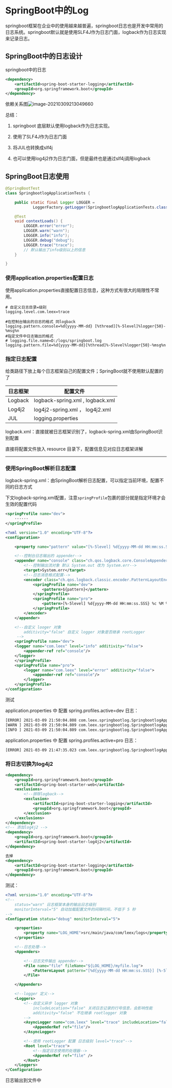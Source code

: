 # SpringBoot中的Log

​	springboot框架在企业中的使用越来越普遍，springboot日志也是开发中常用的日志系统。springboot默认就是使用SLF4J作为日志门面，logback作为日志实现来记录日志。



##  SpringBoot中的日志设计

springboot中的日志

```xml
<dependency> 
	<artifactId>spring-boot-starter-logging</artifactId> 
	<groupId>org.springframework.boot</groupId> 
</dependency> 
```

依赖关系图![image-20210309213049660](F:/gitlocalRepository/imageRepository/default/springBootLog/image-20210309213049660.png)

总结：

1. springboot 底层默认使用logback作为日志实现。

2. 使用了SLF4J作为日志门面

3. 将JUL也转换成slf4j

4. 也可以使用log4j2作为日志门面，但是最终也是通过slf4j调用logback



##  SpringBoot日志使用

```java
@SpringBootTest
class SpringbootlogApplicationTests {

    public static final Logger LOGGER =
            LoggerFactory.getLogger(SpringbootlogApplicationTests.class);

    @Test
    void contextLoads() {
        LOGGER.error("error");
        LOGGER.warn("warn");
        LOGGER.info("info");
        LOGGER.debug("debug");
        LOGGER.trace("trace");
        // 默认输出了info级别以上的信息
    }

}
```





### 使用application.properties配置日志

使用application.properties直接配置日志信息，这种方式有很大的局限性不常用。

```properties
# 自定义日志目录=级别
logging.level.com.leex=trace

#在控制台输出的日志的格式 同logback
logging.pattern.console=%d{yyyy-MM-dd} [%thread][%-5level]%logger{50}-%msg%n
#指定文件中日志输出的格式
# logging.file.name=D:/logs/springboot.log
logging.pattern.file=%d{yyyy-MM-dd}[%thread]%-5level%logger{50}-%msg%n
```



### 指定日志配置

给类路径下放上每个日志框架自己的配置文件；SpringBoot就不使用默认配置的了

| **日志框架** | **配置文件**                     |
| ------------ | -------------------------------- |
| Logback      | logback-spring.xml , logback.xml |
| Log4j2       | log4j2-spring.xml ， log4j2.xml  |
| JUL          | logging.properties               |

logback.xml：直接就被日志框架识别了，logback-spring.xml由SpringBoot识别配置



直接将配置文件放入 resource 目录下，配置信息见对应日志框架详解

---





### 使用SpringBoot解析日志配置

logback-spring.xml：由SpringBoot解析日志配置，可以指定当前环境，配置不同的日志方式

下文logback-spring.xml配置，注意`springProfile`包裹的部分就是指定环境才会生效的配置代码

```xml
<springProfile name="dev">
	······
</springProfile>
```



```xml
<?xml version="1.0" encoding="UTF-8"?>
<configuration>

    <property name="pattern" value="[%-5level] %d{yyyy-MM-dd HH:mm:ss.SSS} %c %M %L [%thread] -------- %m %n"/>

    <!--控制台日志输出的 appender-->
    <appender name="console" class="ch.qos.logback.core.ConsoleAppender">
        <!--控制输出流对象 默认 System.out 改为 System.err-->
        <target>System.err</target>
        <!--日志消息格式配置-->
        <encoder class="ch.qos.logback.classic.encoder.PatternLayoutEncoder">
            <springProfile name="dev">
                <pattern>${pattern}</pattern>
            </springProfile>
            <springProfile name="pro">
                <pattern>[%-5level] %d{yyyy-MM-dd HH:mm:ss.SSS} %c %M %L [%thread] xxxxxxxx %m %n</pattern>
            </springProfile>
        </encoder>
    </appender>

    <!--自定义 looger 对象
        additivity="false" 自定义 logger 对象是否继承 rootLogger
     -->
    <springProfile name="dev">
    <logger name="com.leex" level="info" additivity="false">
        <appender-ref ref="console"/>
    </logger>
    </springProfile>
    <springProfile name="pro">
        <logger name="com.leex" level="error" additivity="false">
            <appender-ref ref="console"/>
        </logger>
    </springProfile>
</configuration>
```

测试

application.properties 中 配置 spring.profiles.active=dev 日志：

```tex
[ERROR] 2021-03-09 21:50:04.808 com.leex.springbootlog.SpringbootlogApplicationTests contextLoads 16 [main] -------- error 
[WARN ] 2021-03-09 21:50:04.809 com.leex.springbootlog.SpringbootlogApplicationTests contextLoads 17 [main] -------- warn 
[INFO ] 2021-03-09 21:50:04.809 com.leex.springbootlog.SpringbootlogApplicationTests contextLoads 18 [main] -------- info 
```

application.properties 中 配置 spring.profiles.active=pro 日志：

```tex
[ERROR] 2021-03-09 21:47:35.023 com.leex.springbootlog.SpringbootlogApplicationTests contextLoads 16 [main] xxxxxxxx error 
```



### 将日志切换为log4j2

```xml
<dependency>
    <groupId>org.springframework.boot</groupId>
    <artifactId>spring-boot-starter-web</artifactId>
    <exclusions>
        <!--排除logback-->
        <exclusion>
            <artifactId>spring-boot-starter-logging</artifactId>
            <groupId>org.springframework.boot</groupId>
        </exclusion>
    </exclusions>
</dependency>
<!-- 添加log4j2 -->
<dependency>
	<groupId>org.springframework.boot</groupId>
	<artifactId>spring-boot-starter-log4j2</artifactId>
</dependency>

去掉
<dependency> 
	<artifactId>spring-boot-starter-logging</artifactId> 
	<groupId>org.springframework.boot</groupId> 
</dependency> 
```

测试：

```xml
<?xml version="1.0" encoding="UTF-8"?>
<!--
    status="warn" 日志框架本身的输出日志级别
    monitorInterval="5" 自动加载配置文件的间隔时间，不低于 5 秒
-->
<Configuration status="debug" monitorInterval="5">

    <properties>
        <property name="LOG_HOME">src/main/java/com/leex/logs</property>
    </properties>

    <!--日志处理-->
    <Appenders>

        <!--日志文件输出 appender-->
        <File name="file" fileName="${LOG_HOME}/myfile.log">
            <PatternLayout pattern="[%d{yyyy-MM-dd HH:mm:ss.SSS}] [%-5level] %l %c{36} - %m%n" />
        </File>

    </Appenders>

    <!--logger 定义-->
    <Loggers>
        <!--自定义异步 logger 对象
            includeLocation="false" 关闭日志记录的行号信息，会影响性能
            additivity="false" 不在继承 rootlogger 对象
        -->
        <AsyncLogger name="com.leex" level="trace" includeLocation="false" additivity="false">
            <AppenderRef ref="file"/>
        </AsyncLogger>

        <!--使用 rootLogger 配置 日志级别 level="trace"-->
        <Root level="trace">
            <!--指定日志使用的处理器-->
            <AppenderRef ref="file" />
        </Root>
    </Loggers>
</Configuration>
```

日志输出到文件中